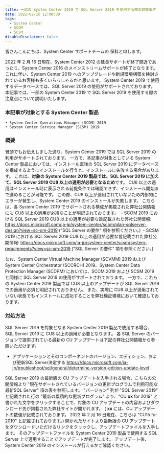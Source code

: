 ```yaml
---
title: 一部の System Center 2019 で SQL Server 2019 を使用する際の前提条件
date: 2022-02-16 12:00:00
tags:
  - System Center
  - SCOM
  - SCSM
disableDisclaimer: false
---
```


<!-- more -->
皆さんこんにちは、System Center サポートチームの 保科と申します。


2022 年 2 月 16 日現在、System Center 2012 の延長サポートが終了間近であったり、System Center 2016 のメインストリームサポートが終了となります。
これに伴い、System Center 2019 へのアップグレードや新規環境構築を検討されているお客様も多くいらっしゃるかと思います。
System Center 2019 で使用するデータベースでは、SQL Server 2019 の使用がサポートされております。
本記事では、一部の System Center 2019 で SQL Server 2019 を使用する際の注意点について説明いたします。

### 本記事が対象とする System Center 製品
	• System Center Operations Manager (SCOM) 2019
	• System Center Service Manager (SCSM) 2019

### 概要
冒頭でもお伝えしました通り、System Center 2019 では SQL Server 2019 の利用がサポートされております。
一方で、本記事が対象としている System Center 製品においては、インストール直後の SQL Server 2019 にデータベースを構成するようにインストールを行うと、インストールに失敗する場合があります。
これは、**対象の System Center 2019 製品では、SQL Server 2019 に加えて、SQL Server 2019 CU8 以上の適用が必要となるため**です。
CU8 以上の適用はインストール時に表示される前提条件では確認できず、インストール開始まで進めることが可能です。
この際、CU8 以上が適用されていないため内部的にエラーが発生し、System Center 2019 のインストールが失敗します。
こちらは、各 System Center 2019 でサポートされる構成が掲載された弊社公開情報にも CU8 以上の適用が必須なことが明記されております。
・SCOM 2019 における SQL Server 2019 CU8 以上の適用が必要な旨記載された弊社公開情報:
https://docs.microsoft.com/ja-jp/system-center/scom/plan-sqlserver-design?view=sc-om-2019
("SQL Server の要件" 項を参照ください。)
・SCSM 2019 における SQL Server 2019 CU8 以上の適用が必要な旨記載された弊社公開情報:
https://docs.microsoft.com/ja-jp/system-center/scsm/system-requirements?view=sc-sm-2019
("SQL Server の要件" 項を参照ください。)

なお、System Center Virtual Machine Manager (SCVMM) 2019 および System Center Orchestrator (SCORCH) 2019、System Center Data Protection Manager (SCDPM) においては、SCOM 2019 および SCSM 2019 と同様に SQL Server 2019 の使用がサポートされております。
一方で、これらの System Center 2019 製品では CU8 以上のアップデートが SQL Server 2019 での適用が必須と明記されておりません。
また、実際に CU8 以上が適用されていない状態でもインストールに成功することを弊社検証環境において確認しております。

### 対処方法
SQL Server 2019 を対象となる System Center 2019 製品で使用する場合、SQL Server 2019 に CU8 以上の適用が必要となります。
各 SQL Server のバージョンで提供されている最新の CU アップデートは下記の弊社公開情報から参照いただけます。
- アプリケーションとそのコンポーネントのバージョン、エディション、および更新SQL Server決定する
https://docs.microsoft.com/ja-jp/troubleshoot/sql/general/determine-version-edition-update-level

SQL Server 2019 の最新版の CU アップデートを入手される場合、こちらの公開情報より "現在サポートされているバージョンの更新プログラムで利用可能な最新SQL Server" 項の表を参照します。
"バージョン" 列が "SQL Server 2019" と記載された行の "最新の累積的な更新プログラム" より、"CU **xx** for 2019" と書かれた文字をクリックすることで、対象の CU アップデートの内容およびダウンロード先が掲載された弊社サイトが開かれます。
( **xx** には、CU アップデートの数値が記載されております。
2022 年 2 月 16 日現在、こちらは "CU15 for 2019" と記載されております。)
開かれたサイトより最新版の CU アップデートをダウンロードいただけるリンクをクリックし、アップデートファイルを入手します。
そのアップデートファイルを System Center 2019 製品で使用する SQL Server 上で適用することでアップデートが完了します。
アップデート後、System Center 2019 のインストールが行えるかご確認ください。
